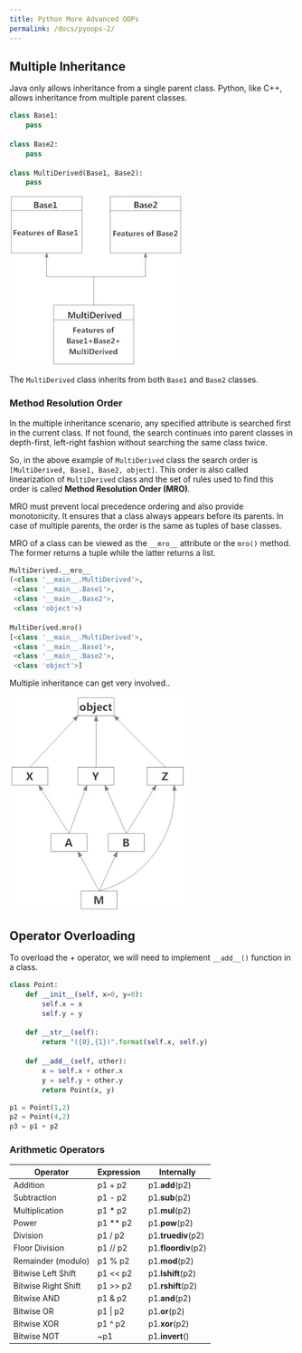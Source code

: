 ```yaml
---
title: Python More Advanced OOPs
permalink: /docs/pyoops-2/
---
```


## Multiple Inheritance

Java only allows inheritance from a single parent class. Python, like C++, allows inheritance from multiple parent classes. 

```python
class Base1:
    pass

class Base2:
    pass

class MultiDerived(Base1, Base2):
    pass
```

![Multiple Inheritance](/assets/img/minherit.jpg "Inheriting from multiple parent classes")

The `MultiDerived` class inherits from both `Base1` and `Base2` classes.  

### Method Resolution Order

In the multiple inheritance scenario, any specified attribute is searched first in the current class. If not found, the search continues into parent classes in depth-first, left-right fashion without searching the same class twice.  

So, in the above example of `MultiDerived` class the search order is `[MultiDerived, Base1, Base2, object]`. This order is also called linearization of `MultiDerived` class and the set of rules used to find this order is called **Method Resolution Order (MRO)**.

MRO must prevent local precedence ordering and also provide monotonicity. It ensures that a class always appears before its parents. In case of multiple parents, the order is the same as tuples of base classes.

MRO of a class can be viewed as the `__mro__` attribute or the `mro()` method. The former returns a tuple while the latter returns a list.

```python
MultiDerived.__mro__
(<class '__main__.MultiDerived'>,
 <class '__main__.Base1'>,
 <class '__main__.Base2'>,
 <class 'object'>)

MultiDerived.mro()
[<class '__main__.MultiDerived'>,
 <class '__main__.Base1'>,
 <class '__main__.Base2'>,
 <class 'object'>]
 ```

 Multiple inheritance can get very involved..  

![Multiple Inheritance](/assets/img/minherit2.jpg "Inheriting from multiple parent classes")

## Operator Overloading

To overload the + operator, we will need to implement `__add__()` function in a class.

```python
class Point:
    def __init__(self, x=0, y=0):
        self.x = x
        self.y = y

    def __str__(self):
        return "({0},{1})".format(self.x, self.y)

    def __add__(self, other):
        x = self.x + other.x
        y = self.y + other.y
        return Point(x, y)
```

```python
p1 = Point(1,2)
p2 = Point(4,2)
p3 = p1 + p2
```

### Arithmetic Operators

|Operator|Expression|Internally|
|---|---|---|
|Addition|p1 + p2|p1.__add__(p2)|
|Subtraction|p1 - p2|p1.__sub__(p2)|
|Multiplication|p1 * p2|p1.__mul__(p2)|
|Power|p1 ** p2|p1.__pow__(p2)|
|Division|p1 / p2|p1.__truediv__(p2)|
|Floor Division|p1 // p2|p1.__floordiv__(p2)|
|Remainder (modulo)|p1 % p2|p1.__mod__(p2)|
|Bitwise Left Shift|p1 << p2|p1.__lshift__(p2)|
|Bitwise Right Shift|p1 >> p2|p1.__rshift__(p2)|
|Bitwise AND|p1 & p2|p1.__and__(p2)|
|Bitwise OR|p1 \| p2|p1.__or__(p2)|
|Bitwise XOR|p1 ^ p2|p1.__xor__(p2)|
|Bitwise NOT|~p1|p1.__invert__()|

